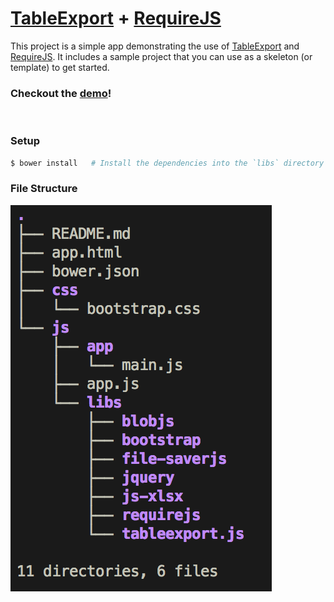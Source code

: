 # [TableExport](https://github.com/clarketm/TableExport) + [RequireJS](https://github.com/requirejs/requirejs)

This project is a simple app demonstrating the use of [TableExport](https://github.com/clarketm/TableExport) and [RequireJS](https://github.com/requirejs/requirejs). It includes a sample project that you can use as a skeleton (or template) to get started.

### Checkout the [demo](https://www.travismclarke.com/te_rjs_app/app.html)!
<br>

### Setup
```bash
$ bower install   # Install the dependencies into the `libs` directory
```

### File Structure
![Project Structure](https://github.com/clarketm/tableexport_requirejs_app/blob/master/directory-structure.png)
